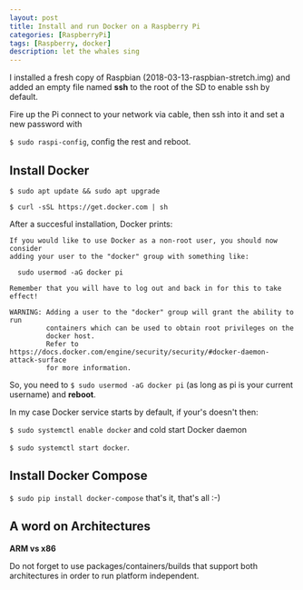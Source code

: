 ```yaml
---
layout: post
title: Install and run Docker on a Raspberry Pi
categories: [RaspberryPi]
tags: [Raspberry, docker]
description: let the whales sing
---
```


I installed a fresh copy of Raspbian (2018-03-13-raspbian-stretch.img) and added an empty file named __ssh__ to the root of the SD to enable ssh by default.

Fire up the Pi connect to your network via cable, then ssh into it and set a new password with

`$ sudo raspi-config`, config the rest and reboot.

## Install Docker

`$ sudo apt update && sudo apt upgrade`

`$ curl -sSL https://get.docker.com | sh`

After a succesful installation, Docker prints:

```text
If you would like to use Docker as a non-root user, you should now consider
adding your user to the "docker" group with something like:

  sudo usermod -aG docker pi

Remember that you will have to log out and back in for this to take effect!

WARNING: Adding a user to the "docker" group will grant the ability to run
         containers which can be used to obtain root privileges on the
         docker host.
         Refer to https://docs.docker.com/engine/security/security/#docker-daemon-attack-surface
         for more information.
```

So, you need to `$ sudo usermod -aG docker pi` (as long as pi is your current username) and __reboot__.

In my case Docker service starts by default, if your's doesn't then:

`$ sudo systemctl enable docker` and cold start Docker daemon

`$ sudo systemctl start docker`.


## Install Docker Compose

`$ sudo pip install docker-compose` that's it, that's all :-)

## A word on Architectures

__ARM vs x86__

Do not forget to use packages/containers/builds that support both architectures in order to run platform independent.
